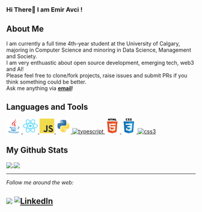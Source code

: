 ### Hi There👋 I am Emir Avci !

## About Me
<p>
I am currently a full time 4th-year student at the University of Calgary, majoring in Computer Science and minoring in Data Science, Management and Society.<br> I am very enthuastic about open source development, emerging tech, web3 and AI! <br>Please feel free to clone/fork projects, raise issues and submit PRs if you think something could be better. <br>
Ask me anything via <a href="mailto:contact@selcukemiravci.com"><b>email</b></a>!
</p>

## Languages and Tools

<p> 
  <a href="https://www.oracle.com/java/" target="_blank"> 
    <img src="https://raw.githubusercontent.com/devicons/devicon/master/icons/java/java-original.svg" alt="java" width="40" height="40"/> 
  </a>
  <a href="https://reactjs.org/" target="_blank"> 
    <img src="https://raw.githubusercontent.com/devicons/devicon/master/icons/react/react-original.svg" alt="react" width="40" height="40"/> 
  </a> 
   <a href="https://www.javascript.com/" target="_blank"> 
    <img src="https://raw.githubusercontent.com/devicons/devicon/master/icons/javascript/javascript-original.svg" alt="javascript" width="40" height="40"/> 
  </a>
   <a href="https://www.python.org" target="_blank"> 
    <img src="https://raw.githubusercontent.com/devicons/devicon/master/icons/python/python-original.svg" alt="python" width="40" height="40"/> 
  </a>  
  <a href="https://www.w3schools.com/typescript/" target="_blank"> 
    <img src="https://cdn-icons-png.flaticon.com/512/5968/5968381.png" alt="typescript" width="40" height="40"/> 
  </a> 
  <a href="https://www.w3.org/html/" target="_blank"> 
    <img src="https://raw.githubusercontent.com/devicons/devicon/master/icons/html5/html5-original-wordmark.svg" alt="html5" width="40" height="40"/> 
  </a>
  <a href="https://www.w3schools.com/css/" target="_blank"> 
    <img src="https://raw.githubusercontent.com/devicons/devicon/master/icons/css3/css3-original-wordmark.svg" alt="css3" width="40" height="40"/> 
  </a> 
   <a href="https://soliditylang.org/" target="_blank"> 
    <img src="https://cdn.icon-icons.com/icons2/2107/PNG/512/file_type_solidity_icon_130156.png" alt="css3" width="40" height="40"/> 
  </a> 
</p>

## My Github Stats

<a href="https://github.com/anuraghazra/github-readme-stats">
  <img height=200 align="center" src="https://github-readme-stats.vercel.app/api?username=selcukemiravci&rank_icon=github" />
</a>
<a href="https://github.com/anuraghazra/convoychat">
  <img height=200 align="center" src="https://github-readme-stats.vercel.app/api/top-langs?username=anuraghazra&layout=compact&langs_count=8&card_width=320" />
</a>

---

<i>Follow me around the web:</i><br>

![](https://komarev.com/ghpvc/?username=selcukemiravci)
<a href="https://www.linkedin.com/in/selcukemiravci/" target="_blank"><img src="https://img.shields.io/badge/LinkedIn-%230077B5.svg?&style=flat-square&logo=linkedin&logoColor=white" alt="LinkedIn"></a>  
---
